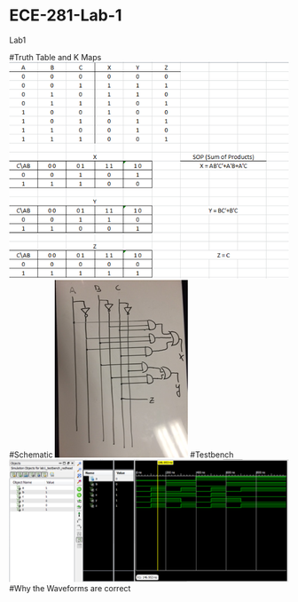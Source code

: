 ECE-281-Lab-1
=============

Lab1

#Truth Table and K Maps
![Alt Text](https://github.com/RyanRedhead/ECE-281-Lab-1/blob/master/desktop/ECE%20281/lab1truth.PNG?raw=true)
#Schematic
![Alt Text](https://github.com/RyanRedhead/ECE-281-Lab-1/blob/master/desktop/ECE%20281/schematic.jpg?raw=true)
#Testbench
![Alt Text](https://github.com/RyanRedhead/ECE-281-Lab-1/blob/master/desktop/ECE%20281/testbench%20picture.PNG?raw=true)
#Why the Waveforms are correct

